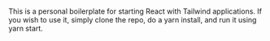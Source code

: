 ###
This is a personal boilerplate for starting React with Tailwind applications.
If you wish to use it, simply clone the repo, do a yarn install, and run it using yarn start.
